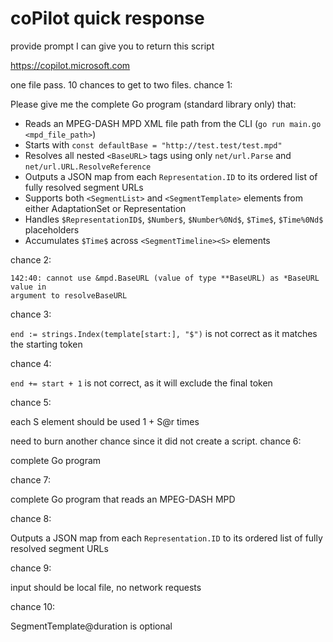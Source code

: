 # coPilot quick response

provide prompt I can give you to return this script

https://copilot.microsoft.com

one file pass. 10 chances to get to two files. chance 1:

Please give me the complete Go program (standard library only) that:
- Reads an MPEG-DASH MPD XML file path from the CLI (`go run main.go <mpd_file_path>`)
- Starts with `const defaultBase = "http://test.test/test.mpd"`
- Resolves all nested `<BaseURL>` tags using only `net/url.Parse` and `net/url.URL.ResolveReference`
- Outputs a JSON map from each `Representation.ID` to its ordered list of fully resolved segment URLs
- Supports both `<SegmentList>` and `<SegmentTemplate>` elements from either AdaptationSet or Representation
- Handles `$RepresentationID$`, `$Number$`, `$Number%0Nd$`, `$Time$`, `$Time%0Nd$` placeholders
- Accumulates `$Time$` across `<SegmentTimeline><S>` elements

chance 2:

~~~
142:40: cannot use &mpd.BaseURL (value of type **BaseURL) as *BaseURL value in
argument to resolveBaseURL
~~~

chance 3:

`end := strings.Index(template[start:], "$")` is not correct as it matches the
starting token

chance 4:

`end += start + 1` is not correct, as it will exclude the final token

chance 5:

each S element should be used 1 + S@r times

need to burn another chance since it did not create a script. chance 6:

complete Go program

chance 7:

complete Go program that reads an MPEG-DASH MPD

chance 8:

Outputs a JSON map from each `Representation.ID` to its ordered list of fully
resolved segment URLs

chance 9:

input should be local file, no network requests

chance 10:

SegmentTemplate@duration is optional
